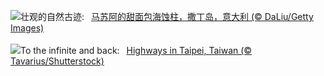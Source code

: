 ![](https://www.bing.com/th?id=OHR.PandiZucchero_ZH-CN9833521922_UHD.jpg&w=1000)壮观的自然古迹:&nbsp;&ensp;[马苏阿的甜面包海蚀柱，撒丁岛，意大利 (© DaLiu/Getty Images)](https://www.bing.com/th?id=OHR.PandiZucchero_ZH-CN9833521922_UHD.jpg)
<br><br/>
![](https://www.bing.com/th?id=OHR.InfinityTaipei_EN-US3008697284_UHD.jpg&w=1000)To the infinite and back:&nbsp;&ensp;[Highways in Taipei, Taiwan (© Tavarius/Shutterstock)](https://www.bing.com/th?id=OHR.InfinityTaipei_EN-US3008697284_UHD.jpg)
<br><br/>
